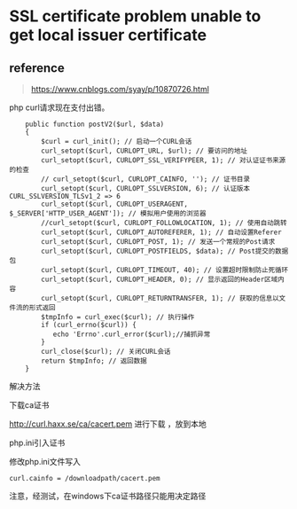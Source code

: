 # SSL certificate problem unable to get local issuer certificate

## reference

> https://www.cnblogs.com/syay/p/10870726.html

php curl请求现在支付出错。

```
	public function postV2($url, $data)
	{
		$curl = curl_init(); // 启动一个CURL会话
	    curl_setopt($curl, CURLOPT_URL, $url); // 要访问的地址
		curl_setopt($curl, CURLOPT_SSL_VERIFYPEER, 1); // 对认证证书来源的检查
		// curl_setopt($curl, CURLOPT_CAINFO, ''); // 证书目录
		curl_setopt($curl, CURLOPT_SSLVERSION, 6); // 认证版本 CURL_SSLVERSION_TLSv1_2 => 6
	    curl_setopt($curl, CURLOPT_USERAGENT, $_SERVER['HTTP_USER_AGENT']); // 模拟用户使用的浏览器
	    //curl_setopt($curl, CURLOPT_FOLLOWLOCATION, 1); // 使用自动跳转
	    curl_setopt($curl, CURLOPT_AUTOREFERER, 1); // 自动设置Referer
	    curl_setopt($curl, CURLOPT_POST, 1); // 发送一个常规的Post请求
	    curl_setopt($curl, CURLOPT_POSTFIELDS, $data); // Post提交的数据包
	    curl_setopt($curl, CURLOPT_TIMEOUT, 40); // 设置超时限制防止死循环
	    curl_setopt($curl, CURLOPT_HEADER, 0); // 显示返回的Header区域内容
	    curl_setopt($curl, CURLOPT_RETURNTRANSFER, 1); // 获取的信息以文件流的形式返回
	    $tmpInfo = curl_exec($curl); // 执行操作
	    if (curl_errno($curl)) {
	       echo 'Errno'.curl_error($curl);//捕抓异常
	    }
	    curl_close($curl); // 关闭CURL会话
	    return $tmpInfo; // 返回数据
	}
```

解决方法

下载ca证书

 http://curl.haxx.se/ca/cacert.pem  进行下载 ，放到本地

php.ini引入证书

修改php.ini文件写入

```
curl.cainfo = /downloadpath/cacert.pem 
```

注意，经测试，在windows下ca证书路径只能用决定路径